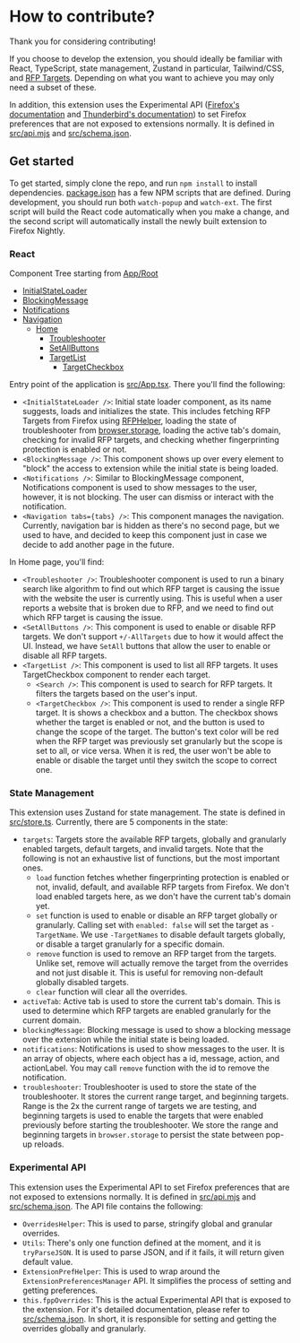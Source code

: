 # How to contribute?

Thank you for considering contributing!

If you choose to develop the extension, you should ideally be familiar with React, TypeScript, state management, Zustand in particular, Tailwind/CSS, and [RFP Targets](https://searchfox.org/mozilla-central/source/toolkit/components/resistfingerprinting/RFPTargets.inc). Depending on what you want to achieve you may only need a subset of these.

In addition, this extension uses the Experimental API ([Firefox's documentation](https://firefox-source-docs.mozilla.org/toolkit/components/extensions/webextensions/basics.html#adding-experimental-apis-in-privileged-extensions) and [Thunderbird's documentation](https://webextension-api.thunderbird.net/en/stable/experiments/introduction.html)) to set Firefox preferences that are not exposed to extensions normally. It is defined in [src/api.mjs](src/api.mjs) and [src/schema.json](src/schema.json).

## Get started

To get started, simply clone the repo, and run `npm install` to install dependencies. [package.json](package.json) has a few NPM scripts that are defined. During development, you should run both `watch-popup` and `watch-ext`. The first script will build the React code automatically when you make a change, and the second script will automatically install the newly built extension to Firefox Nightly.

### React

Component Tree starting from [App/Root](src/App.tsx)
- [InitialStateLoader](src/components/InitialStateLoader.tsx)
- [BlockingMessage](src/components/BlockingMessage.tsx)
- [Notifications](src/components/Notifications.tsx)
- [Navigation](src/components/Navigation.tsx)
  - [Home](src/pages/Home.tsx)
    - [Troubleshooter](src/components/Troubleshooter.tsx)
    - [SetAllButtons](src/components/SetAllButtons.tsx)
    - [TargetList](src/components/TargetList.tsx)
      - [TargetCheckbox](src/components/TargetCheckbox.tsx)

Entry point of the application is [src/App.tsx](src/App.tsx). There you'll find the following:

- `<InitialStateLoader />`: Initial state loader component, as its name suggests, loads and initializes the state. This includes fetching RFP Targets from Firefox using [RFPHelper](https://searchfox.org/mozilla-central/source/toolkit/components/resistfingerprinting/RFPHelper.sys.mjs), loading the state of troubleshooter from [browser.storage](https://developer.mozilla.org/en-US/docs/Mozilla/Add-ons/WebExtensions/API/storage), loading the active tab's domain, checking for invalid RFP targets, and checking whether fingerprinting protection is enabled or not.
- `<BlockingMessage />`: This component shows up over every element to "block" the access to extension while the initial state is being loaded.
- `<Notifications />`: Similar to BlockingMessage component, Notifications component is used to show messages to the user, however, it is not blocking. The user can dismiss or interact with the notification.
- `<Navigation tabs={tabs} />`: This component manages the navigation. Currently, navigation bar is hidden as there's no second page, but we used to have, and decided to keep this component just in case we decide to add another page in the future.

In Home page, you'll find:

- `<Troubleshooter />`: Troubleshooter component is used to run a binary search like algorithm to find out which RFP target is causing the issue with the website the user is currently using. This is useful when a user reports a website that is broken due to RFP, and we need to find out which RFP target is causing the issue.
- `<SetAllButtons />`: This component is used to enable or disable RFP targets. We don't support `+/-AllTargets` due to how it would affect the UI. Instead, we have `SetAll` buttons that allow the user to enable or disable all RFP targets.
- `<TargetList />`: This component is used to list all RFP targets. It uses TargetCheckbox component to render each target.
  - `<Search />`: This component is used to search for RFP targets. It filters the targets based on the user's input.
  - `<TargetCheckbox />`: This component is used to render a single RFP target. It is shows a checkbox and a button. The checkbox shows whether the target is enabled or not, and the button is used to change the scope of the target. The button's text color will be red when the RFP target was previously set granularly but the scope is set to all, or vice versa. When it is red, the user won't be able to enable or disable the target until they switch the scope to correct one.

### State Management

This extension uses Zustand for state management. The state is defined in [src/store.ts](src/store.ts). Currently, there are 5 components in the state:

- `targets`: Targets store the available RFP targets, globally and granularly enabled targets, default targets, and invalid targets. Note that the following is not an exhaustive list of functions, but the most important ones.
  - `load` function fetches whether fingerprinting protection is enabled or not, invalid, default, and available RFP targets from Firefox. We don't load enabled targets here, as we don't have the current tab's domain yet.
  - `set` function is used to enable or disable an RFP target globally or granularly. Calling set with `enabled: false` will set the target as `-TargetName`. We use `-TargetNames` to disable default targets globally, or disable a target granularly for a specific domain.
  - `remove` function is used to remove an RFP target from the targets. Unlike set, remove will actually remove the target from the overrides and not just disable it. This is useful for removing non-default globally disabled targets.
  - `clear` function will clear all the overrides.
- `activeTab`: Active tab is used to store the current tab's domain. This is used to determine which RFP targets are enabled granularly for the current domain.
- `blockingMessage`: Blocking message is used to show a blocking message over the extension while the initial state is being loaded.
- `notifications`: Notifications is used to show messages to the user. It is an array of objects, where each object has a id, message, action, and actionLabel. You may call `remove` function with the id to remove the notification.
- `troubleshooter`: Troubleshooter is used to store the state of the troubleshooter. It stores the current range target, and beginning targets. Range is the 2x the current range of targets we are testing, and beginning targets is used to enable the targets that were enabled previously before starting the troubleshooter. We store the range and beginning targets in `browser.storage` to persist the state between pop-up reloads.

### Experimental API

This extension uses the Experimental API to set Firefox preferences that are not exposed to extensions normally. It is defined in [src/api.mjs](src/api.mjs) and [src/schema.json](src/schema.json). The API file contains the following:

- `OverridesHelper`: This is used to parse, stringify global and granular overrides.
- `Utils`: There's only one function defined at the moment, and it is `tryParseJSON`. It is used to parse JSON, and if it fails, it will return given default value.
- `ExtensionPrefHelper`: This is used to wrap around the `ExtensionPreferencesManager` API. It simplifies the process of setting and getting preferences.
- `this.fppOverrides`: This is the actual Experimental API that is exposed to the extension. For it's detailed documentation, please refer to [src/schema.json](src/schema.json). In short, it is responsible for setting and getting the overrides globally and granularly.
